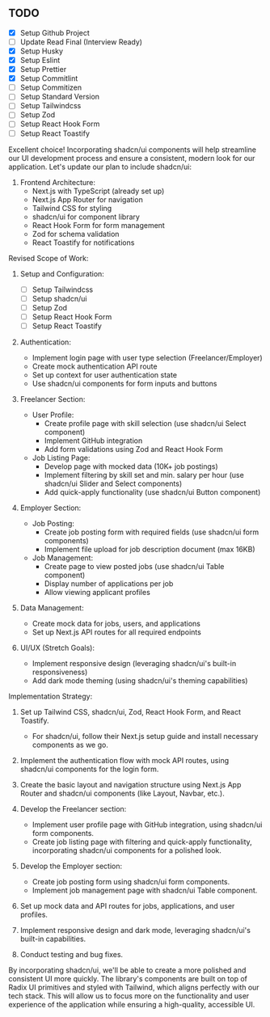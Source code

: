 ## TODO

- [x] Setup Github Project
- [ ] Update Read Final (Interview Ready)
- [x] Setup Husky
- [x] Setup Eslint
- [x] Setup Prettier
- [x] Setup Commitlint
- [ ] Setup Commitizen
- [ ] Setup Standard Version
- [ ] Setup Tailwindcss
- [ ] Setup Zod
- [ ] Setup React Hook Form
- [ ] Setup React Toastify

Excellent choice! Incorporating shadcn/ui components will help streamline our UI development process and ensure a consistent, modern look for our application. Let's update our plan to include shadcn/ui:

1. Frontend Architecture:
   - Next.js with TypeScript (already set up)
   - Next.js App Router for navigation
   - Tailwind CSS for styling
   - shadcn/ui for component library
   - React Hook Form for form management
   - Zod for schema validation
   - React Toastify for notifications

Revised Scope of Work:

1. Setup and Configuration:

   - [ ] Setup Tailwindcss
   - [ ] Setup shadcn/ui
   - [ ] Setup Zod
   - [ ] Setup React Hook Form
   - [ ] Setup React Toastify

2. Authentication:

   - Implement login page with user type selection (Freelancer/Employer)
   - Create mock authentication API route
   - Set up context for user authentication state
   - Use shadcn/ui components for form inputs and buttons

3. Freelancer Section:

   - User Profile:
     - Create profile page with skill selection (use shadcn/ui Select component)
     - Implement GitHub integration
     - Add form validations using Zod and React Hook Form
   - Job Listing Page:
     - Develop page with mocked data (10K+ job postings)
     - Implement filtering by skill set and min. salary per hour (use shadcn/ui Slider and Select components)
     - Add quick-apply functionality (use shadcn/ui Button component)

4. Employer Section:

   - Job Posting:
     - Create job posting form with required fields (use shadcn/ui form components)
     - Implement file upload for job description document (max 16KB)
   - Job Management:
     - Create page to view posted jobs (use shadcn/ui Table component)
     - Display number of applications per job
     - Allow viewing applicant profiles

5. Data Management:

   - Create mock data for jobs, users, and applications
   - Set up Next.js API routes for all required endpoints

6. UI/UX (Stretch Goals):
   - Implement responsive design (leveraging shadcn/ui's built-in responsiveness)
   - Add dark mode theming (using shadcn/ui's theming capabilities)

Implementation Strategy:

1. Set up Tailwind CSS, shadcn/ui, Zod, React Hook Form, and React Toastify.

   - For shadcn/ui, follow their Next.js setup guide and install necessary components as we go.

2. Implement the authentication flow with mock API routes, using shadcn/ui components for the login form.

3. Create the basic layout and navigation structure using Next.js App Router and shadcn/ui components (like Layout, Navbar, etc.).

4. Develop the Freelancer section:

   - Implement user profile page with GitHub integration, using shadcn/ui form components.
   - Create job listing page with filtering and quick-apply functionality, incorporating shadcn/ui components for a polished look.

5. Develop the Employer section:

   - Create job posting form using shadcn/ui form components.
   - Implement job management page with shadcn/ui Table component.

6. Set up mock data and API routes for jobs, applications, and user profiles.

7. Implement responsive design and dark mode, leveraging shadcn/ui's built-in capabilities.

8. Conduct testing and bug fixes.

By incorporating shadcn/ui, we'll be able to create a more polished and consistent UI more quickly. The library's components are built on top of Radix UI primitives and styled with Tailwind, which aligns perfectly with our tech stack. This will allow us to focus more on the functionality and user experience of the application while ensuring a high-quality, accessible UI.
